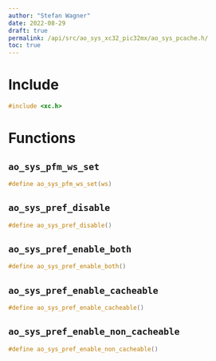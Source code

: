 ```yaml
---
author: "Stefan Wagner"
date: 2022-08-29
draft: true
permalink: /api/src/ao_sys_xc32_pic32mx/ao_sys_pcache.h/
toc: true
---
```


# Include

```c
#include <xc.h>
```

# Functions

## `ao_sys_pfm_ws_set`

```c
#define ao_sys_pfm_ws_set(ws)
```

## `ao_sys_pref_disable`

```c
#define ao_sys_pref_disable()
```

## `ao_sys_pref_enable_both`

```c
#define ao_sys_pref_enable_both()
```

## `ao_sys_pref_enable_cacheable`

```c
#define ao_sys_pref_enable_cacheable()
```

## `ao_sys_pref_enable_non_cacheable`

```c
#define ao_sys_pref_enable_non_cacheable()
```
